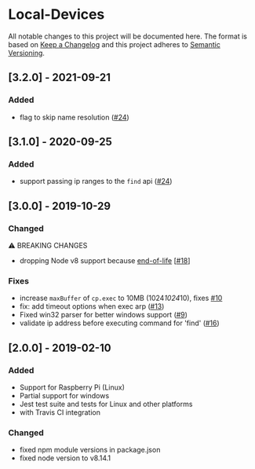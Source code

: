 # Local-Devices

All notable changes to this project will be documented here. The format is based
on [Keep a Changelog](http://keepachangelog.com/en/1.0.0/) and this project
adheres to [Semantic Versioning](http://semver.org/spec/v2.0.0.html).

## [3.2.0] - 2021-09-21

### Added

- flag to skip name resolution ([#24](https://github.com/DylanPiercey/local-devices/pull/36))

## [3.1.0] - 2020-09-25

### Added

- support passing ip ranges to the `find` api ([#24](https://github.com/DylanPiercey/local-devices/pull/24))

## [3.0.0] - 2019-10-29

### Changed

⚠ BREAKING CHANGES

- dropping Node v8 support because [end-of-life](https://github.com/nodejs/Release#release-schedule)
  [[#18](https://github.com/DylanPiercey/local-devices/pull/18)]

### Fixes

- increase `maxBuffer` of `cp.exec` to 10MB (1024*1024*10), fixes [#10](https://github.com/DylanPiercey/local-devices/issues/10)
- fix: add timeout options when exec arp ([#13](https://github.com/DylanPiercey/local-devices/pull/13))
- Fixed win32 parser for better windows support ([#9](https://github.com/DylanPiercey/local-devices/pull/9))
- validate ip address before executing command for 'find' ([#16](https://github.com/DylanPiercey/local-devices/pull/16))

## [2.0.0] - 2019-02-10

### Added

- Support for Raspberry Pi (Linux)
- Partial support for windows
- Jest test suite and tests for Linux and other platforms
- with Travis CI integration
  
### Changed

- fixed npm module versions in package.json
- fixed node version to v8.14.1
